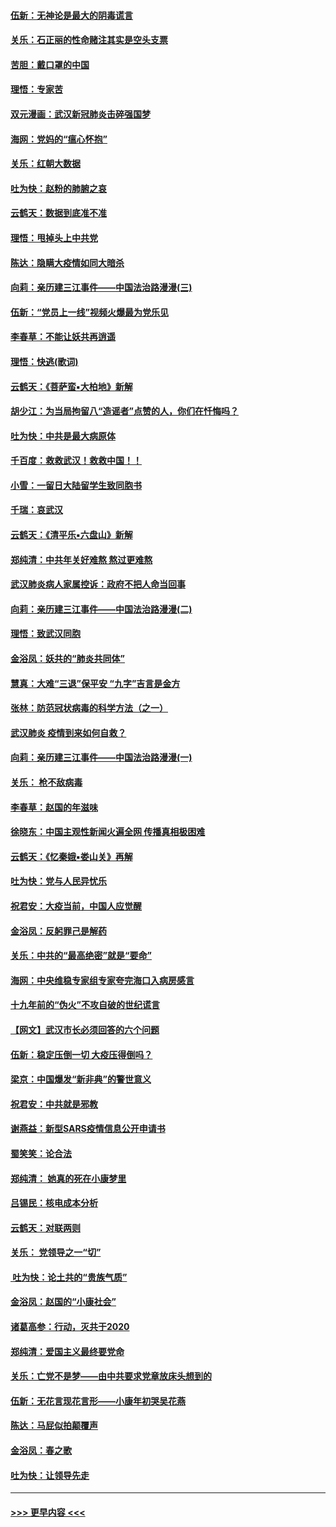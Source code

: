 #### [伍新：无神论是最大的阴毒谎言](../pages/nsc993/n11846129.md?t=02061844) 
#### [关乐：石正丽的性命赌注其实是空头支票](../pages/nsc993/n11846109.md?t=02061844) 
#### [苦胆：戴口罩的中国](../pages/nsc993/n11845576.md?t=02061844) 
#### [理悟：专家苦](../pages/nsc993/n11845564.md?t=02061844) 
#### [双元漫画：武汉新冠肺炎击碎强国梦](../pages/nsc993/n11843320.md?t=02061844) 
#### [海网：党妈的“瘟心怀抱”](../pages/nsc993/n11840740.md?t=02061844) 
#### [关乐：红朝大数据](../pages/nsc993/n11840675.md?t=02061844) 
#### [吐为快：赵粉的肺腑之哀](../pages/nsc993/n11840618.md?t=02061844) 
#### [云鹤天：数据到底准不准](../pages/nsc993/n11840325.md?t=02061844) 
#### [理悟：甩掉头上中共党](../pages/nsc993/n11838826.md?t=02061844) 
#### [陈达：隐瞒大疫情如同大暗杀](../pages/nsc993/n11838771.md?t=02061844) 
#### [向莉：亲历建三江事件——中国法治路漫漫(三)](../pages/nsc993/n11831825.md?t=02061844) 
#### [伍新：“党员上一线”视频火爆最为党乐见](../pages/nsc993/n11838200.md?t=02061844) 
#### [李春草：不能让妖共再逍遥](../pages/nsc993/n11838102.md?t=02061844) 
#### [理悟：快逃(歌词)](../pages/nsc993/n11838083.md?t=02061844) 
#### [云鹤天：《菩萨蛮▪大柏地》新解](../pages/nsc993/n11838059.md?t=02061844) 
#### [胡少江：为当局拘留八“造谣者”点赞的人，你们在忏悔吗？](../pages/nsc993/n11836801.md?t=02061844) 
#### [吐为快：中共是最大病原体](../pages/nsc993/n11836748.md?t=02061844) 
#### [千百度：救救武汉！救救中国！！](../pages/nsc993/n11836145.md?t=02061844) 
#### [小雪：一留日大陆留学生致同胞书](../pages/nsc993/n11834624.md?t=02061844) 
#### [千瑞：哀武汉](../pages/nsc993/n11833647.md?t=02061844) 
#### [云鹤天：《清平乐▪六盘山》新解](../pages/nsc993/n11833611.md?t=02061844) 
#### [郑纯清：中共年关好难熬 熬过更难熬](../pages/nsc993/n11833489.md?t=02061844) 
#### [武汉肺炎病人家属控诉：政府不把人命当回事](../pages/nsc993/n11833205.md?t=02061844) 
#### [向莉：亲历建三江事件——中国法治路漫漫(二)](../pages/nsc993/n11829102.md?t=02061844) 
#### [理悟：致武汉同胞](../pages/nsc993/n11831522.md?t=02061844) 
#### [金浴凤：妖共的“肺炎共同体”](../pages/nsc993/n11829448.md?t=02061844) 
#### [慧真：大难“三退”保平安 “九字”吉言是金方](../pages/nsc993/n11829501.md?t=02061844) 
#### [张林：防范冠状病毒的科学方法（之一）](../pages/nsc993/n11828618.md?t=02061844) 
#### [武汉肺炎 疫情到来如何自救？](../pages/nsc993/n11827632.md?t=02061844) 
#### [向莉：亲历建三江事件——中国法治路漫漫(一)](../pages/nsc993/n11827190.md?t=02061844) 
#### [关乐： 枪不敌病毒](../pages/nsc993/n11826746.md?t=02061844) 
#### [李春草：赵国的年滋味](../pages/nsc993/n11826321.md?t=02061844) 
#### [徐晓东：中国主观性新闻火遍全网 传播真相极困难](../pages/nsc993/n11826508.md?t=02061844) 
#### [云鹤天：《忆秦娥▪娄山关》再解](../pages/nsc993/n11824682.md?t=02061844) 
#### [吐为快：党与人民异忧乐](../pages/nsc993/n11824660.md?t=02061844) 
#### [祝君安：大疫当前，中国人应觉醒](../pages/nsc993/n11821946.md?t=02061844) 
#### [金浴凤：反躬罪己是解药](../pages/nsc993/n11820280.md?t=02061844) 
#### [关乐：中共的“最高绝密”就是“要命”](../pages/nsc993/n11816946.md?t=02061844) 
#### [海网：中央维稳专家组专家夸完海口入病房感言](../pages/nsc993/n11815138.md?t=02061844) 
#### [十九年前的“伪火”不攻自破的世纪谎言](../pages/nsc993/n11813238.md?t=02061844) 
#### [【网文】武汉市长必须回答的六个问题](../pages/nsc993/n11813848.md?t=02061844) 
#### [伍新：稳定压倒一切 大疫压得倒吗？](../pages/nsc993/n11812634.md?t=02061844) 
#### [梁京：中国爆发“新非典”的警世意义](../pages/nsc993/n11812554.md?t=02061844) 
#### [祝君安：中共就是邪教](../pages/nsc993/n11812431.md?t=02061844) 
#### [谢燕益：新型SARS疫情信息公开申请书](../pages/nsc993/n11808840.md?t=02061844) 
#### [蜀笑笑：论合法](../pages/nsc993/n11808064.md?t=02061844) 
#### [郑纯清： 她真的死在小康梦里](../pages/nsc993/n11806623.md?t=02061844) 
#### [吕锡民：核电成本分析](../pages/nsc993/n11806284.md?t=02061844) 
#### [云鹤天：对联两则](../pages/nsc993/n11805957.md?t=02061844) 
#### [关乐： 党领导之一“切”](../pages/nsc993/n11804505.md?t=02061844) 
#### [ 吐为快：论土共的“贵族气质”](../pages/nsc993/n11804490.md?t=02061844) 
#### [金浴凤：赵国的“小康社会”](../pages/nsc993/n11804452.md?t=02061844) 
#### [诸葛高参：行动，灭共于2020](../pages/nsc993/n11804120.md?t=02061844) 
#### [郑纯清：爱国主义最终要党命](../pages/nsc993/n11802197.md?t=02061844) 
#### [关乐：亡党不是梦——由中共要求党章放床头想到的](../pages/nsc993/n11802156.md?t=02061844) 
#### [伍新：无花言现花言形——小康年初哭吴花燕](../pages/nsc993/n11800044.md?t=02061844) 
#### [陈达：马屁似拍颠覆声](../pages/nsc993/n11800010.md?t=02061844) 
#### [金浴凤：春之歌](../pages/nsc993/n11797687.md?t=02061844) 
#### [吐为快：让领导先走](../pages/nsc993/n11797512.md?t=02061844) 

----
#### [ >>> 更早内容 <<< ](../indexes/nsc993-earlier.md)
